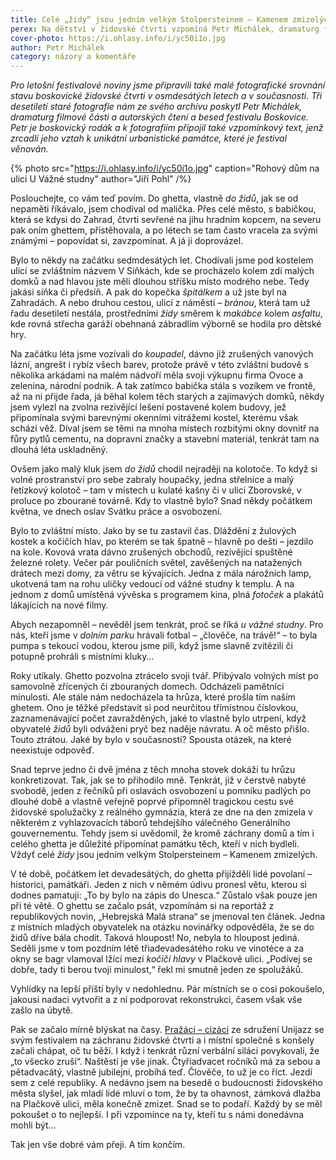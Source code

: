 ```yaml
---
title: Celé „židy“ jsou jedním velkým Stolpersteinem – Kamenem zmizelých
perex: Na dětství v židovské čtvrti vzpomíná Petr Michálek, dramaturg filmové části a autorských čtení a besed festivalu Boskovice.
cover-photo: https://i.ohlasy.info/i/yc50i1o.jpg
author: Petr Michálek
category: názory a komentáře
---
```


*Pro letošní festivalové noviny jsme připravili také malé fotografické srovnání stavu boskovické židovské čtvrti v osmdesátých letech a v současnosti. Tři desetiletí staré fotografie nám ze svého archivu poskytl Petr Michálek, dramaturg filmové části a autorských čtení a besed festivalu Boskovice. Petr je boskovický rodák a k fotografiím připojil také vzpomínkový text, jenž zrcadlí jeho vztah k unikátní urbanistické památce, které je festival věnován.*

{% photo src="https://i.ohlasy.info/i/yc50i1o.jpg" caption="Rohový dům na ulici U Vážné studny" author="Jiří Pohl" /%}

Poslouchejte, co vám teď povím. Do ghetta, vlastně *do židů*, jak se od nepaměti říkávalo, jsem chodíval od malička. Přes celé město, s babičkou, která se kdysi do Zahrad, čtvrti sevřené na jihu hradním kopcem, na severu pak oním ghettem, přistěhovala, a po létech se tam často vracela za svými známými – popovídat si, zavzpomínat. A já ji doprovázel.

Bylo to někdy na začátku sedmdesátých let. Chodívali jsme pod kostelem ulicí se zvláštním názvem V Síňkách, kde se procházelo kolem zdí malých domků a nad hlavou jste měli dlouhou stříšku místo modrého nebe. Tedy jakási síňka či předsíň. A pak do kopečka *špitálkem* a už jste byl na Zahradách. A nebo druhou cestou, ulicí z náměstí – *bránou*, která tam už řadu desetiletí nestála, prostředními *židy* směrem k *makábce* kolem *asfaltu*, kde rovná střecha garáží obehnaná zábradlím výborně se hodila pro dětské hry.

Na začátku léta jsme vozívali do *koupadel*, dávno již zrušených vanových lázní, angrešt i rybíz všech barev, protože právě v této zvláštní budově s několika arkádami na malém nádvoří měla svoji výkupnu firma Ovoce a zelenina, národní podnik. A tak zatímco babička stála s vozíkem ve frontě, až na ni přijde řada, já běhal kolem těch starých a zajímavých domků, někdy jsem vylezl na zvolna rezivějící lešení postavené kolem budovy, jež připomínala svými barevnými okenními vitrážemi kostel, kterému však schází věž. Díval jsem se těmi na mnoha místech rozbitými okny dovnitř na fůry pytlů cementu, na dopravní značky a stavební materiál, tenkrát tam na dlouhá léta uskladněný. 

Ovšem jako malý kluk jsem *do židů* chodil nejraději na kolotoče. To když si volné prostranství pro sebe zabraly houpačky, jedna střelnice a malý řetízkový kolotoč – tam v místech u kulaté kašny či v ulici Zborovské, v proluce po zbourané továrně. Kdy to vlastně bylo? Snad někdy počátkem května, ve dnech oslav Svátku práce a osvobození.

Bylo to zvláštní místo. Jako by se tu zastavil čas. Dláždění z žulových kostek a kočičích hlav, po kterém se tak špatně – hlavně po dešti – jezdilo na kole. Kovová vrata dávno zrušených obchodů, rezivějící spuštěné železné rolety. Večer pár pouličních světel, zavěšených na natažených drátech mezi domy, za větru se kývajících. Jedna z mála nárožních lamp, ukotvená tam na rohu uličky vedoucí od vážné studny k templu. A na jednom z domů umístěná vývěska s programem kina, plná *fotoček* a plakátů lákajících na nové filmy.

Abych nezapomněl – nevěděl jsem tenkrát, proč se říká *u vážné studny*. Pro nás, kteří jsme v *dolním parku* hrávali fotbal – „člověče, na trávě!“ – to byla pumpa s tekoucí vodou, kterou jsme pili, když jsme slavně zvítězili či potupně prohráli s místními kluky…

Roky utíkaly. Ghetto pozvolna ztrácelo svoji tvář. Přibývalo volných míst po samovolně zřícených či zbouraných domech. Odcházeli pamětníci minulosti. Ale stále nám nedocházela ta hrůza, které prošla tím naším ghetem. Ono je těžké představit si pod neurčitou třímístnou číslovkou, zaznamenávající počet zavražděných, jaké to vlastně bylo utrpení, když obyvatelé *židů* byli odváženi pryč bez naděje návratu. A oč město přišlo. Touto ztrátou. Jaké by bylo v současnosti? Spousta otázek, na které neexistuje odpověď.

Snad teprve jedno či dvě jména z těch mnoha stovek dokáží tu hrůzu konkretizovat. Tak, jak se to přihodilo mně. Tenkrát, již v čerstvě nabyté svobodě, jeden z řečníků při oslavách osvobození u pomníku padlých po dlouhé době a vlastně veřejně poprvé připomněl tragickou cestu své židovské spolužačky z reálného gymnázia, která ze dne na den zmizela v některém z vyhlazovacích táborů tehdejšího válečného Generálního gouvernementu. Tehdy jsem si uvědomil, že kromě záchrany domů a tím i celého ghetta je důležité připomínat památku těch, kteří v nich bydleli. Vždyť celé *židy* jsou jedním velkým Stolpersteinem – Kamenem zmizelých.

V té době, počátkem let devadesátých, do ghetta přijížděli lidé povolaní – historici, památkáři. Jeden z nich v němém údivu pronesl větu, kterou si dodnes pamatuji: „To by bylo na zápis do Unesca.“ Zůstalo však pouze jen při té větě. O ghettu se začalo psát, vzpomínám si na reportáž z republikových novin, „Hebrejská Malá strana“ se jmenoval ten článek. Jedna z místních mladých obyvatelek na otázku novinářky odpověděla, že se do židů dříve bála chodit. Taková hloupost! No, nebyla to hloupost jediná. Seděli jsme v tom pozdním létě třiadevadesátého roku ve vinotéce a za okny se bagr vlamoval lžící mezi *kočičí hlavy* v Plačkově ulici. „Podívej se dobře, tady ti berou tvoji minulost,“ řekl mi smutně jeden ze spolužáků.

Vyhlídky na lepší příští byly v nedohlednu. Pár místních se o cosi pokoušelo, jakousi nadaci vytvořit a z ní podporovat rekonstrukci, časem však vše zašlo na úbytě.

Pak se začalo mírně blýskat na časy. [Pražáci – cizáci](http://www.ohlasy.info/clanky/2017/05/rozhovor-hunat.html) ze sdružení Unijazz se svým festivalem na záchranu židovské čtvrti a i místní společně s konšely začali chápat, oč tu běží. I když i tenkrát různí verbální siláci povykovali, že „to všecko zruší“. Naštěstí je vše jinak. Čtyřiadvacet ročníků má za sebou a pětadvacátý, vlastně jubilejní, probíhá teď. Člověče, to už je co říct. Jezdí sem z celé republiky. A nedávno jsem na besedě o budoucnosti židovského města slyšel, jak mladí lidé mluví o tom, že by ta ohavnost, zámková dlažba na Plačkově ulici, měla konečně zmizet. Snad se to podaří. Každý by se měl pokoušet o to nejlepší. I při vzpomínce na ty, kteří tu s námi donedávna mohli být…

Tak jen vše dobré vám přeji. A tím končím.
